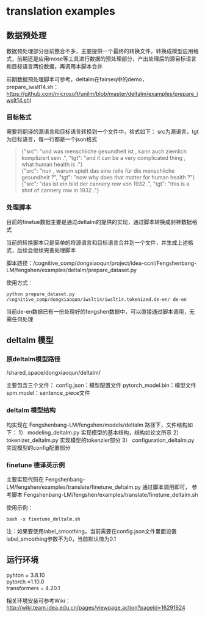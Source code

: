 # translation examples
## 数据预处理

数据预处理部分目前整合不多，主要提供一个最终的转换文件，转换成模型应用格式，前期还是应用mose等工具进行数据的预处理部分，产出处理后的源目标语言和目标语言两份数据，再调用本脚本合并

前期数据预处理脚本可参考，deltalm在fairseq中的demo，prepare_iwslt14.sh：https://github.com/microsoft/unilm/blob/master/deltalm/examples/prepare_iwslt14.sh)

### 目标格式
需要将翻译的源语言和目标语言转换到一个文件中，格式如下：
src为源语言，tgt为目标语言，每一行都是一个json格式
>{"src": "und was menschliche gesundheit ist , kann auch ziemlich kompliziert sein .", "tgt": "and it can be a very complicated thing , what human health is ."}    
>{"src": "nun , warum spielt das eine rolle für die menschliche gesundheit ?", "tgt": "now why does that matter for human health ?"}    
>{"src": "das ist ein bild der cannery row von 1932 .", "tgt": "this is a shot of cannery row in 1932 ."}

### 处理脚本

目前的finetue数据主要是通过deltalm的提供的实现，通过脚本转换成封神数据格式

当前的转换脚本只是简单的将源语言和目标语言合并到一个文件，并生成上述格式，后续会继续完善处理脚本

脚本路径：/cognitive_comp/dongxiaoqun/project/idea-ccnl/Fengshenbang-LM/fengshen/examples/deltalm/prepare_dataset.py


使用方式：
```
python prepare_dataset.py /cognitive_comp/dongxiaoqun/iwslt14/iwslt14.tokenized.de-en/ de-en
```

当前de-en数据已有一份处理好的fengshen数据中，可以直接通过脚本调用，无需任何处理

## deltalm 模型

### 原deltalm模型路径
/shared_space/dongxiaoqun/deltalm/

主要包含三个文件：
config.json：模型配置文件
pytorch_model.bin：模型文件
spm.model：sentence_piece文件

### deltalm 模型结构
均实现在 Fengshenbang-LM/fengshen/models/deltalm 路径下，文件结构如下：
1） modeling_deltalm.py 实现模型的基本结构，结构如论文所示
2） tokenizer_deltalm.py 实现模型的tokenzier部分
3） configuration_deltalm.py 实现模型的config配置部分

### finetune 德译英示例
主要实现代码在 Fengshenbang-LM/fengshen/examples/translate/finetune_deltalm.py
通过脚本调用即可， 参考脚本 Fengshenbang-LM/fengshen/examples/translate/finetune_deltalm.sh

使用示例：
```
bash -x finetune_deltalm.sh 
```

注：如果要使用label_smoothing，当前需要在config.json文件里面设置label_smoothing参数不为0，当前默认值为0.1

## 运行环境

pyhton = 3.8.10    
pytorch =1.10.0    
transformers = 4.20.1    

相关环境安装可参考Wiki：http://wiki.team.idea.edu.cn/pages/viewpage.action?pageId=16291924